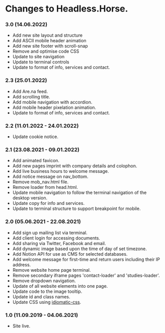 # Changes to Headless.Horse.

### 3.0 (14.06.2022)
* Add new site layout and structure
* Add ASCII mobile header animation
* Add new site footer with scroll-snap
* Remove and optimise code CSS
* Update to site navigation
* Update to terminal controls
* Update to format of info, services and contact.

### 2.3 (25.01.2022)
* Add Are.na feed.
* Add scrolling title.
* Add mobile navigation with accordion.
* Add mobile header pixelation animation.
* Update to format of info, services and contact.

### 2.2 (11.01.2022 - 24.01.2022)
* Update cookie notice.

### 2.1 (23.08.2021 - 09.01.2022)
* Add animated favicon.
* Add new pages imprint with company details and colophon.
* Add live business hours to welcome message.
* Add notice message on nav_bottom.
* Remove mob_nav.html file.
* Remove loader from head.html.
* Update mobile navigation to follow the terminal navigation of the desktop version.
* Update copy for info and services.
* Update to terminal structure to support breakpoint for mobile.

### 2.0 (05.06.2021 - 22.08.2021)

* Add sign up mailing list via terminal.
* Add client login for accessing documents.
* Add sharing via Twitter, Facebook and email.
* Add dynamic image based upon the time of day of set timezone.
* Add Notion API for use as CMS for selected databases.
* Add welcome message for first-time and return users including their IP address.
* Remove website home page terminal.
* Remove secondary iframe pages 'contact-loader' and 'studies-loader'.
* Remove dropdown navigation.
* Update of all website elements into one page.
* Update code to the image tooltip.
* Update id and class names.
* Update CSS using [idiomatic-css](https://github.com/necolas/idiomatic-css).

### 1.0 (11.09.2019 - 04.06.2021)
* Site live.
